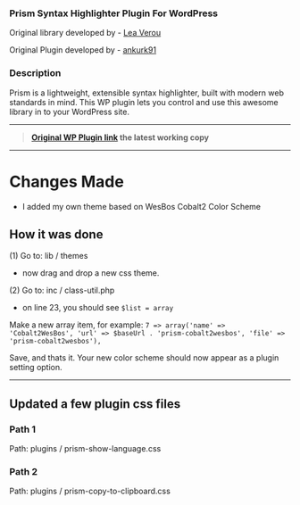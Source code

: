 ### Prism Syntax Highlighter Plugin For WordPress

Original library developed by - [Lea Verou](https://github.com/PrismJS/prism)

Original Plugin developed by - [ankurk91](https://github.com/ankurk91/wp-prism-js)

### Description

Prism is a lightweight, extensible syntax highlighter, built with modern web standards in mind.
This WP plugin lets you control and use this awesome library in to your WordPress site.

---

> **[Original WP Plugin link](https://wordpress.org/plugins/ank-prism-for-wp/) the latest working copy**

---

# Changes Made

* I added my own theme based on WesBos Cobalt2 Color Scheme

## How it was done

(1) Go to:
lib / themes

* now drag and drop a new css theme.

(2) Go to:
inc / class-util.php

* on line 23, you should see `$list = array`

Make a new array item, for example:
`7 => array('name' => 'Cobalt2WesBos', 'url' => $baseUrl . 'prism-cobalt2wesbos', 'file' => 'prism-cobalt2wesbos'),`

Save, and thats it. Your new color scheme should now appear as a plugin setting option.

---

## Updated a few plugin css files

### Path 1

Path: plugins / prism-show-language.css

### Path 2

Path: plugins / prism-copy-to-clipboard.css
